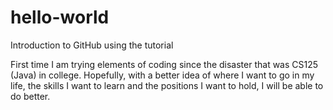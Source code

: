 # hello-world
Introduction to GitHub using the tutorial

First time I am trying elements of coding since the disaster that was CS125 (Java) in college. Hopefully, with a better idea of where I want to go in my life, the skills I want to learn and the positions I want to hold, I will be able to do better.
